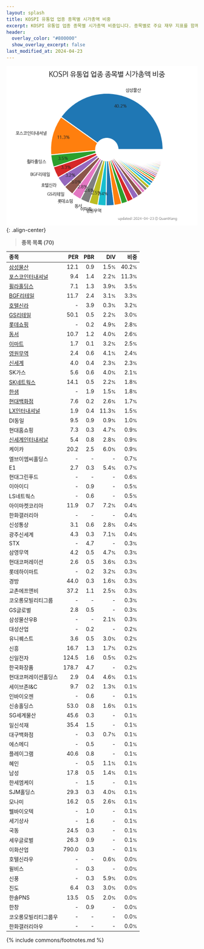 ```yaml
---
layout: splash
title: KOSPI 유통업 업종 종목별 시가총액 비중
excerpt: KOSPI 유통업 업종 종목별 시가총액 비중입니다. 종목별로 주요 재무 지표를 함께 표시합니다.
header:
  overlay_color: "#800000"
  show_overlay_excerpt: false
last_modified_at: 2024-04-23
---
```



![KOSPI 유통업 업종 종목별 시가총액 비중](/stats/sector/images/kospi_업종_유통업_종목.png){: .align-center}


> **종목 목록 (70)**<a id="list"></a>

| **종목** | **PER** | **PBR** | **DIV** | **비중** |
| :------- | ------: | ------: | ------: | -------: |
| [삼성물산](/028260/) | 12.1 | 0.9 | 1.5<small>%</small> | 40.2<small>%</small> |
| [포스코인터내셔널](/047050/) | 9.4 | 1.4 | 2.2<small>%</small> | 11.3<small>%</small> |
| [휠라홀딩스](/081660/) | 7.1 | 1.3 | 3.9<small>%</small> | 3.5<small>%</small> |
| [BGF리테일](/282330/) | 11.7 | 2.4 | 3.1<small>%</small> | 3.3<small>%</small> |
| [호텔신라](/008770/) | - | 3.9 | 0.3<small>%</small> | 3.2<small>%</small> |
| [GS리테일](/007070/) | 50.1 | 0.5 | 2.2<small>%</small> | 3.0<small>%</small> |
| [롯데쇼핑](/023530/) | - | 0.2 | 4.9<small>%</small> | 2.8<small>%</small> |
| [동서](/026960/) | 10.7 | 1.2 | 4.0<small>%</small> | 2.6<small>%</small> |
| [이마트](/139480/) | 1.7 | 0.1 | 3.2<small>%</small> | 2.5<small>%</small> |
| [영원무역](/111770/) | 2.4 | 0.6 | 4.1<small>%</small> | 2.4<small>%</small> |
| [신세계](/004170/) | 4.0 | 0.4 | 2.3<small>%</small> | 2.3<small>%</small> |
| SK가스 | 5.6 | 0.6 | 4.0<small>%</small> | 2.1<small>%</small> |
| [SK네트웍스](/001740/) | 14.1 | 0.5 | 2.2<small>%</small> | 1.8<small>%</small> |
| [한샘](/009240/) | - | 1.9 | 1.5<small>%</small> | 1.8<small>%</small> |
| [현대백화점](/069960/) | 7.6 | 0.2 | 2.6<small>%</small> | 1.7<small>%</small> |
| [LX인터내셔널](/001120/) | 1.9 | 0.4 | 11.3<small>%</small> | 1.5<small>%</small> |
| DI동일 | 9.5 | 0.9 | 0.9<small>%</small> | 1.0<small>%</small> |
| 현대홈쇼핑 | 7.3 | 0.3 | 4.7<small>%</small> | 0.9<small>%</small> |
| [신세계인터내셔날](/031430/) | 5.4 | 0.8 | 2.8<small>%</small> | 0.9<small>%</small> |
| 케이카 | 20.2 | 2.5 | 6.0<small>%</small> | 0.9<small>%</small> |
| 엘브이엠씨홀딩스 | - | - | - | 0.7<small>%</small> |
| E1 | 2.7 | 0.3 | 5.4<small>%</small> | 0.7<small>%</small> |
| 현대그린푸드 | - | - | - | 0.6<small>%</small> |
| 이아이디 | - | 0.9 | - | 0.5<small>%</small> |
| LS네트웍스 | - | 0.6 | - | 0.5<small>%</small> |
| 아이마켓코리아 | 11.9 | 0.7 | 7.2<small>%</small> | 0.4<small>%</small> |
| 한화갤러리아 | - | - | - | 0.4<small>%</small> |
| 신성통상 | 3.1 | 0.6 | 2.8<small>%</small> | 0.4<small>%</small> |
| 광주신세계 | 4.3 | 0.3 | 7.1<small>%</small> | 0.4<small>%</small> |
| STX | - | 4.7 | - | 0.3<small>%</small> |
| 삼영무역 | 4.2 | 0.5 | 4.7<small>%</small> | 0.3<small>%</small> |
| 현대코퍼레이션 | 2.6 | 0.5 | 3.6<small>%</small> | 0.3<small>%</small> |
| 롯데하이마트 | - | 0.2 | 3.2<small>%</small> | 0.3<small>%</small> |
| 경방 | 44.0 | 0.3 | 1.6<small>%</small> | 0.3<small>%</small> |
| 교촌에프앤비 | 37.2 | 1.1 | 2.5<small>%</small> | 0.3<small>%</small> |
| 코오롱모빌리티그룹 | - | - | - | 0.3<small>%</small> |
| GS글로벌 | 2.8 | 0.5 | - | 0.3<small>%</small> |
| 삼성물산우B | - | - | 2.1<small>%</small> | 0.3<small>%</small> |
| 대성산업 | - | 0.2 | - | 0.2<small>%</small> |
| 유니퀘스트 | 3.6 | 0.5 | 3.0<small>%</small> | 0.2<small>%</small> |
| 신흥 | 16.7 | 1.3 | 1.7<small>%</small> | 0.2<small>%</small> |
| 신일전자 | 124.5 | 1.6 | 0.5<small>%</small> | 0.2<small>%</small> |
| 한국화장품 | 178.7 | 4.7 | - | 0.2<small>%</small> |
| 현대코퍼레이션홀딩스 | 2.9 | 0.4 | 4.6<small>%</small> | 0.1<small>%</small> |
| 세이브존I&C | 9.7 | 0.2 | 1.3<small>%</small> | 0.1<small>%</small> |
| 인바이오젠 | - | 0.6 | - | 0.1<small>%</small> |
| 신송홀딩스 | 53.0 | 0.8 | 1.6<small>%</small> | 0.1<small>%</small> |
| SG세계물산 | 45.6 | 0.3 | - | 0.1<small>%</small> |
| 일신석재 | 35.4 | 1.5 | - | 0.1<small>%</small> |
| 대구백화점 | - | 0.3 | 0.7<small>%</small> | 0.1<small>%</small> |
| 에스메디 | - | 0.5 | - | 0.1<small>%</small> |
| 플레이그램 | 40.6 | 0.8 | - | 0.1<small>%</small> |
| 혜인 | - | 0.5 | 1.1<small>%</small> | 0.1<small>%</small> |
| 남성 | 17.8 | 0.5 | 1.4<small>%</small> | 0.1<small>%</small> |
| 한세엠케이 | - | 1.5 | - | 0.1<small>%</small> |
| SJM홀딩스 | 29.3 | 0.3 | 4.0<small>%</small> | 0.1<small>%</small> |
| 모나미 | 16.2 | 0.5 | 2.6<small>%</small> | 0.1<small>%</small> |
| 웰바이오텍 | - | 1.0 | - | 0.1<small>%</small> |
| 세기상사 | - | 1.6 | - | 0.1<small>%</small> |
| 국동 | 24.5 | 0.3 | - | 0.1<small>%</small> |
| 세우글로벌 | 26.3 | 0.9 | - | 0.1<small>%</small> |
| 이화산업 | 790.0 | 0.3 | - | 0.1<small>%</small> |
| 호텔신라우 | - | - | 0.6<small>%</small> | 0.0<small>%</small> |
| 윌비스 | - | 0.3 | - | 0.0<small>%</small> |
| 신풍 | - | 0.3 | 5.9<small>%</small> | 0.0<small>%</small> |
| 진도 | 6.4 | 0.3 | 3.0<small>%</small> | 0.0<small>%</small> |
| 한솔PNS | 13.5 | 0.5 | 2.0<small>%</small> | 0.0<small>%</small> |
| 한창 | - | 0.9 | - | 0.0<small>%</small> |
| 코오롱모빌리티그룹우 | - | - | - | 0.0<small>%</small> |
| 한화갤러리아우 | - | - | - | 0.0<small>%</small> |

{% include commons/footnotes.md %}